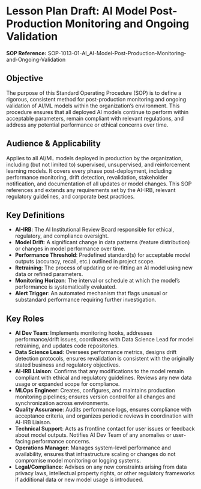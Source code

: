 # Lesson Plan Draft: AI Model Post-Production Monitoring and Ongoing Validation

**SOP Reference:** SOP-1013-01-AI_AI-Model-Post-Production-Monitoring-and-Ongoing-Validation

## Objective

The purpose of this Standard Operating Procedure (SOP) is to define a rigorous, consistent method for post-production monitoring and ongoing validation of AI/ML models within the organization’s environment. This procedure ensures that all deployed AI models continue to perform within acceptable parameters, remain compliant with relevant regulations, and address any potential performance or ethical concerns over time.

## Audience & Applicability

Applies to all AI/ML models deployed in production by the organization, including (but not limited to) supervised, unsupervised, and reinforcement learning models. It covers every phase post-deployment, including performance monitoring, drift detection, revalidation, stakeholder notification, and documentation of all updates or model changes. This SOP references and extends any requirements set by the AI-IRB, relevant regulatory guidelines, and corporate best practices.

## Key Definitions

- **AI-IRB**: The AI Institutional Review Board responsible for ethical, regulatory, and compliance oversight.
- **Model Drift**: A significant change in data patterns (feature distribution) or changes in model performance over time.
- **Performance Threshold**: Predefined standard(s) for acceptable model outputs (accuracy, recall, etc.) outlined in project scope.
- **Retraining**: The process of updating or re-fitting an AI model using new data or refined parameters.
- **Monitoring Horizon**: The interval or schedule at which the model’s performance is systematically evaluated.
- **Alert Trigger**: An automated mechanism that flags unusual or substandard performance requiring further investigation.

## Key Roles

- **AI Dev Team**: Implements monitoring hooks, addresses performance/drift issues, coordinates with Data Science Lead for model retraining, and updates code repositories.
- **Data Science Lead**: Oversees performance metrics, designs drift detection protocols, ensures revalidation is consistent with the originally stated business and regulatory objectives.
- **AI-IRB Liaison**: Confirms that any modifications to the model remain compliant with ethical and regulatory guidelines. Reviews any new data usage or expanded scope for compliance.
- **MLOps Engineer**: Creates, configures, and maintains production monitoring pipelines; ensures version control for all changes and synchronization across environments.
- **Quality Assurance**: Audits performance logs, ensures compliance with acceptance criteria, and organizes periodic reviews in coordination with AI-IRB Liaison.
- **Technical Support**: Acts as frontline contact for user issues or feedback about model outputs. Notifies AI Dev Team of any anomalies or user-facing performance concerns.
- **Operations Manager**: Manages system-level performance and availability, ensures that infrastructure scaling or changes do not compromise model monitoring or logging systems.
- **Legal/Compliance**: Advises on any new constraints arising from data privacy laws, intellectual property rights, or other regulatory frameworks if additional data or new model usage is introduced.


